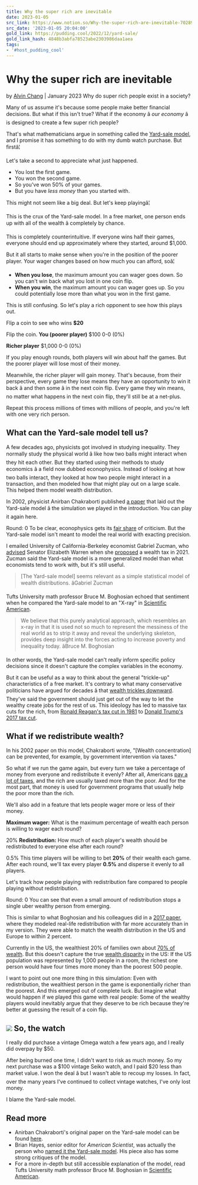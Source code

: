 ```yaml
---
title: Why the super rich are inevitable
date: 2023-01-05
src_link: https://www.notion.so/Why-the-super-rich-are-inevitable-702894f590fe44f789d821c2cb736e7c
src_date: '2023-01-05 20:04:00'
gold_link: https://pudding.cool/2022/12/yard-sale/
gold_link_hash: 4848b3abfa78523abe2303986daa1aea
tags:
- '#host_pudding_cool'
---
```



Why the super rich are inevitable
=================================


by [Alvin Chang](https://pudding.cool/author/alvin-chang/) | January 2023
Why do super rich people exist in a society?

Many of us assume it's because some people make better financial decisions. But what if this isn't true? What if the economy â *our economy* â is designed to create a few super rich people? 

That's what mathematicians argue in something called the [Yard-sale model](https://www.jstor.org/stable/27857715), and I promise it has something to do with my dumb watch purchase. But firstâ¦


Let's take a second to appreciate what just happened.

* You lost the first game.
* You won the second game.
* So you've won 50% of your games.
* But you have *less money* than you started with.

 This might not seem like a big deal. But let's keep playingâ¦


This is the crux of the Yard-sale model. In a free market, one person ends up with all of the wealth â completely by chance.

This is completely counterintuitive. If everyone wins half their games, everyone should end up approximately where they started, around $1,000.

But it all starts to make sense when you're in the position of the poorer player. Your wager changes based on how much you can afford, soâ¦

* **When you lose**, the maximum amount you can wager goes down. So you can't win back what you lost in one coin flip.
* **When you win**, the maximum amount you can wager goes up. So you could potentially lose more than what you won in the first game.

 This is still confusing. So let's play a rich opponent to see how this plays out.


Flip a coin to see who wins **$20**

Flip the coin.
**You (poorer player)**
$100
 0-0 (0%)
 


**Richer player**
$1,000
 0-0 (0%)
 

If you play enough rounds, both players will win about half the games. But the poorer player will lose most of their money.

Meanwhile, the richer player will gain money. That's because, from their perspective, every game they lose means they have an opportunity to win it back â and then some â in the next coin flip. Every game they win means, no matter what happens in the next coin flip, they'll still be at a net-plus.

Repeat this process millions of times with millions of people, and you're left with one very rich person.


What can the Yard-sale model tell us?
-------------------------------------


A few decades ago, physicists got involved in studying inequality. They normally study the physical world â like how two balls might interact when they hit each other. But they started using their methods to study economics â a field now dubbed econophysics. Instead of looking at how two balls interact, they looked at how two people might interact in a transaction, and then modeled how that might play out on a large scale. This helped them model wealth distribution.

In 2002, physicist Anirban Chakraborti published [a paper](https://www.worldscientific.com/doi/10.1142/S0129183102003905) that laid out the Yard-sale model â the simulation we played in the introduction. You can play it again here.


Round: 0
To be clear, econophysics gets its [fair share](http://keenomics.s3.amazonaws.com/debtdeflation_media/papers/GallegattiKeenLuxOrmerod2006WorryingTrendsInEconophysics_PhysicaA370pp1-6.pdf) of criticism. But the Yard-sale model isn't meant to model the real world with exacting precision.

I emailed University of California-Berkeley economist Gabriel Zucman, who [advised](https://www.warren.senate.gov/imo/media/doc/Wealth%20Tax%20Revenue%20Estimates%20by%20Saez%20and%20Zucman%20-%20Feb%2024%2020211.pdf) Senator Elizabeth Warren when she [proposed](https://www.warren.senate.gov/newsroom/press-releases/warren-jayapal-boyle-introduce-ultra-millionaire-tax-on-fortunes-over-50-million) a wealth tax in 2021. Zucman said the Yard-sale model is a more generalized model than what economists tend to work with, but it's still useful.



> [The Yard-sale model] seems relevant as a simple statistical model of wealth distributions.
> âGabriel Zucman


Tufts University math professor Bruce M. Boghosian echoed that sentiment when he compared the Yard-sale model to an "X-ray" in [Scientific American](https://www.scientificamerican.com/article/is-inequality-inevitable/).



> We believe that this purely analytical approach, which resembles an x-ray in that it is used not so much to represent the messiness of the real world as to strip it away and reveal the underlying skeleton, provides deep insight into the forces acting to increase poverty and inequality today.
> âBruce M. Boghosian


In other words, the Yard-sale model can't really inform specific policy decisions since it doesn't capture the complex variables in the economy. 

But it can be useful as a way to think about the general "trickle-up" characteristics of a free market. It's contrary to what many conservative politicians have argued for decades â that [wealth trickles downward](https://en.wikipedia.org/wiki/Trickle-down_economics). They've said the government should just get out of the way to let the wealthy create jobs for the rest of us. This ideology has led to massive tax cuts for the rich, from [Ronald Reagan's tax cut in 1981](https://www.history.com/this-day-in-history/reagan-signs-economic-recovery-tax-act-erta) to [Donald Trump's 2017 tax cut](https://apnews.com/article/d782be5ecd4646c1a76516aa50070662).


What if we redistribute wealth?
-------------------------------


In his 2002 paper on this model, Chakraborti wrote, "[Wealth concentration] can be prevented, for example, by government intervention via taxes."

So what if we run the game again, but every turn we take a percentage of money from everyone and redistribute it evenly? After all, Americans [pay a lot of taxes](https://www.vox.com/policy-and-politics/2019/11/4/20938229/zucman-saez-tax-rates-top-400), and the rich are usually taxed more than the poor. And for the most part, that money is used for government programs that usually help the poor more than the rich. 

We'll also add in a feature that lets people wager more or less of their money.


**Maximum wager:** What is the maximum percentage of wealth each person is willing to wager each round?


20%
**Redistribution:** How much of each player's wealth should be redistributed to everyone else after each round?


0.5%
This time players will be willing to bet **20%** of their wealth each game. After each round, we'll tax every player **0.5%** and disperse it evenly to all players.


Let's track how people playing with redistribution fare compared to people playing without redistribution.


Round: 0
You can see that even a small amount of redistribution stops a single uber wealthy person from emerging.

This is similar to what Boghosian and his colleagues did in a [2017 paper](https://www.sciencedirect.com/science/article/pii/S037843711730081X), where they modeled real-life redistribution with far more accurately than in my version. They were able to match the wealth distribution in the US and Europe to within 2 percent.

Currently in the US, the wealthiest 20% of families own about [70% of wealth](https://www.cbo.gov/system/files/2022-09/57598-family-wealth.pdf). But this doesn't capture the true [wealth disparity](https://www.federalreserve.gov/releases/z1/dataviz/dfa/distribute/table/) in the US: If the US population was represented by 1,000 people in a room, the richest one person would have four times more money than the poorest 500 people.

I want to point out one more thing in this simulation: Even with redistribution, the wealthiest person in the game is exponentially richer than the poorest. And this emerged out of complete luck. But imagine what would happen if we played this game with real people: Some of the wealthy players would inevitably argue that they deserve to be rich because they're better at guessing the result of a coin flip.


![](assets/yardsale/art/thewatch.png)
So, the watch
-------------


I really did purchase a vintage Omega watch a few years ago, and I really did overpay by $50.

After being burned one time, I didn't want to risk as much money. So my next purchase was a $100 vintage Seiko watch, and I paid $20 less than market value. I won the deal â but I wasn't able to recoup my losses. In fact, over the many years I've continued to collect vintage watches, I've only lost money.

I blame the Yard-sale model.


Read more
---------


* Anirban Chakraborti's original paper on the Yard-sale model can be found [here](https://www.worldscientific.com/doi/10.1142/S0129183102003905).
* Brian Hayes, senior editor for *American Scientist*, was actually the person who [named it the Yard-sale model](http://bit-player.org/bph-publications/AmSci-2002-09-Hayes-money.pdf). His piece also has some strong critiques of the model.
* For a more in-depth but still accessible explanation of the model, read Tufts University math professor Bruce M. Boghosian in [Scientific American](https://www.scientificamerican.com/article/is-inequality-inevitable/).